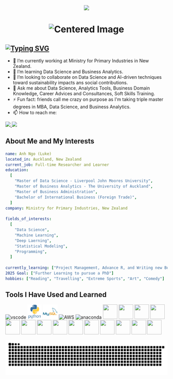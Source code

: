 <p align="center">
  <img src="https://capsule-render.vercel.app/api?type=waving&color=gradient&text=Hello!&height=100&section=header"/>
</p>

<h1 align="center">
<img class="center" height="300" src="https://www.savagept.com/wp-content/uploads/2016/10/Depositphotos_58116935_l-2015-1030x715.jpg" alt="Centered Image">

## [![Typing SVG](https://readme-typing-svg.herokuapp.com?font=Times+New+Roman&color=000000&size=25&lines=Kia+Ora+Everyone+👋)](https://git.io/typing-svg)

- 🔭 I’m currently working at Ministry for Primary Industries in New Zealand.
- 🌱 I’m learning Data Science and Business Analytics.
- 👯 I’m looking to collaborate on Data Science and AI-driven techniques toward sustainability impacts ans social contributions.
- 💬 Ask me about Data Science, Analytics Tools, Business Domain Knowledge, Career Advices and Consultances, Soft Skills Training.
- ⚡ Fun fact: friends call me crazy on purpose as I'm taking triple master degrees in MBA, Data Science, and Business Analytics.
- 📫 How to reach me:
</p>
<a href="https://www.linkedin.com/in/ngoquocduyanh/">
  <img height="50" src="https://img.icons8.com/?size=100&id=xuvGCOXi8Wyg&format=png&color=000000"/>
<a href = "mailto:anh.ngo@yseali.fulbright.edu.vn"><img height="50" src="https://img.icons8.com/?size=100&id=czpd3OfwK2l4&format=png&color=000000"/>
</a>
  
## About Me and My Interests

```yaml
name: Anh Ngo (Luke)
located_in: Auckland, New Zealand
current_job: Full-time Researcher and Learner
education:
  [
    "Master of Data Science - Liverpool John Moores University",
    "Master of Business Analytics - The University of Auckland",
    "Master of Business Administration",
    "Bachelor of International Business (Foreign Trade)",
  ]
company: Ministry for Primary Industries, New Zealand

fields_of_interests:
  [
    "Data Science",
    "Machine Learning",
    "Deep Laerning",
    "Statistical Modeling",
    "Programming",
  ]

currently_learning: ["Project Management, Advance R, and Writing new Book"]
2025 Goal: ["Further Learning to pursue a PhD"]
hobbies: ["Reading", "Travelling", "Extreme Sports", "Art", "Comedy"]
```
## Tools I Have Used and Learned

<p align="left">
<img src="https://cdn.jsdelivr.net/gh/devicons/devicon/icons/vscode/vscode-original.svg" alt="vscode" width="45" height="45"/>
<img src="https://raw.githubusercontent.com/devicons/devicon/master/icons/python/python-original-wordmark.svg" alt="python" width="45" height="45"/>
<img src="https://raw.githubusercontent.com/devicons/devicon/master/icons/mysql/mysql-original-wordmark.svg" alt="MySQL" width="45" height="45"/>
<img src="https://camo.githubusercontent.com/d1d6660d91705d2695d741aec261a7418673976a26744d691c4ef8d17b511093/68747470733a2f2f63646e2e6a7364656c6976722e6e65742f67682f64657669636f6e732f64657669636f6e2f69636f6e732f616d617a6f6e77656273657276696365732f616d617a6f6e77656273657276696365732d706c61696e2d776f72646d61726b2e737667" alt="AWS" width="45" height="45"/>
<img src="https://cdn.jsdelivr.net/gh/devicons/devicon@latest/icons/anaconda/anaconda-original.svg" alt="anaconda" width="45" height="45"/>
<img src="https://cdn.jsdelivr.net/gh/devicons/devicon@latest/icons/rstudio/rstudio-original.svg" width="45" height="45"/>
<img src="https://cdn.jsdelivr.net/gh/devicons/devicon@latest/icons/spss/spss-original.svg" width="45" height="45"/>
<img src="https://cdn.jsdelivr.net/gh/devicons/devicon@latest/icons/microsoftsqlserver/microsoftsqlserver-original-wordmark.svg" width="45" height="45"/>
<img src="https://cdn.jsdelivr.net/gh/devicons/devicon@latest/icons/azure/azure-original-wordmark.svg" width="45" height="45"/>
<img src="https://cdn.jsdelivr.net/gh/devicons/devicon@latest/icons/canva/canva-original.svg" width="45" height="45"/>
<img src="https://cdn.jsdelivr.net/gh/devicons/devicon@latest/icons/jupyter/jupyter-original.svg" width="45" height="45"/>
<img src="https://cdn.jsdelivr.net/gh/devicons/devicon@latest/icons/photoshop/photoshop-original.svg" width="45" height="45"/>
<img src="https://cdn.jsdelivr.net/gh/devicons/devicon@latest/icons/r/r-original.svg" width="45" height="45"/>
<img src="https://cdn.jsdelivr.net/gh/devicons/devicon@latest/icons/salesforce/salesforce-original.svg" width="45" height="45"/>
<img src="https://cdn.jsdelivr.net/gh/devicons/devicon@latest/icons/trello/trello-original.svg" width="45" height="45"/>
<img src="https://cdn.jsdelivr.net/gh/devicons/devicon@latest/icons/wordpress/wordpress-original.svg" width="45" height="45"/>
<img src="https://cdn.jsdelivr.net/gh/devicons/devicon@latest/icons/yaml/yaml-original.svg" width="45" height="45"/>
<img src="https://upload.vectorlogo.zone/logos/microsoft_powerbi/images/985205ac-fb3d-4c80-97f4-7bc0fec8c67d.svg" width="45" height="45"/>
<img src="https://img.icons8.com/?size=100&id=JIca3PdDDoXN&format=png&color=000000" width="45" height="45"/>
</p>

<picture>
  <source media="(prefers-color-scheme: dark)" srcset="https://raw.githubusercontent.com/ivansaul/ivansaul/output/github-contribution-grid-snake-dark.svg">
  <source media="(prefers-color-scheme: light)" srcset="https://raw.githubusercontent.com/ivansaul/ivansaul/output/github-contribution-grid-snake.svg">
  <img alt="snake animation" src="https://raw.githubusercontent.com/ivansaul/ivansaul/output/github-contribution-grid-snake.svg">
  </picture>
